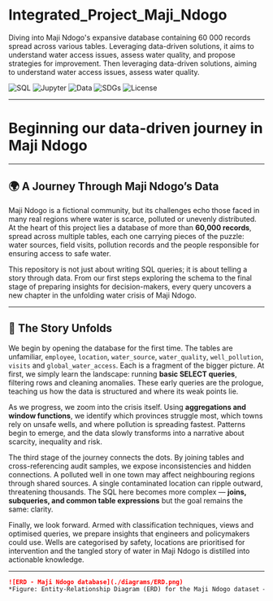 # Integrated_Project_Maji_Ndogo
Diving into Maji Ndogo's expansive database containing 60 000 records spread across various tables. Leveraging data-driven solutions, it aims to understand water access issues, assess water quality, and propose strategies for improvement. Then leveraging data-driven solutions, aiming to understand water access issues, assess water quality. 

![SQL](https://img.shields.io/badge/SQL-PostgreSQL%20%7C%20MySQL-blue?logo=postgresql&logoColor=white) 
![Jupyter](https://img.shields.io/badge/Notebook-Jupyter-orange?logo=jupyter) 
![Data](https://img.shields.io/badge/Data-60k%20records-success?logo=databricks&logoColor=white) 
![SDGs](https://img.shields.io/badge/UN-SDGs-228B22?logo=unitednations&logoColor=white) 
![License](https://img.shields.io/badge/License-MIT-lightgrey)

---

# Beginning our data-driven journey in Maji Ndogo

---

## 🌍 A Journey Through Maji Ndogo’s Data  

Maji Ndogo is a fictional community, but its challenges echo those faced in many real regions where water is scarce, polluted or unevenly distributed. At the heart of this project lies a database of more than **60,000 records**, spread across multiple tables, each one carrying pieces of the puzzle: water sources, field visits, pollution records and the people responsible for ensuring access to safe water.  

This repository is not just about writing SQL queries; it is about telling a story through data. From our first steps exploring the schema to the final stage of preparing insights for decision-makers, every query uncovers a new chapter in the unfolding water crisis of Maji Ndogo.  

---

## 📖 The Story Unfolds  

We begin by opening the database for the first time. The tables are unfamiliar, `employee`, `location`, `water_source`, `water_quality`, `well_pollution`, `visits` and `global_water_access`. Each is a fragment of the bigger picture. At first, we simply learn the landscape: running **basic SELECT queries**, filtering rows and cleaning anomalies. These early queries are the prologue, teaching us how the data is structured and where its weak points lie.  

As we progress, we zoom into the crisis itself. Using **aggregations and window functions**, we identify which provinces struggle most, which towns rely on unsafe wells, and where pollution is spreading fastest. Patterns begin to emerge, and the data slowly transforms into a narrative about scarcity, inequality and risk.  

The third stage of the journey connects the dots. By joining tables and cross-referencing audit samples, we expose inconsistencies and hidden connections. A polluted well in one town may affect neighbouring regions through shared sources. A single contaminated location can ripple outward, threatening thousands. The SQL here becomes more complex — **joins, subqueries, and common table expressions** but the goal remains the same: clarity.  

Finally, we look forward. Armed with classification techniques, views and optimised queries, we prepare insights that engineers and policymakers could use. Wells are categorised by safety, locations are prioritised for intervention and the tangled story of water in Maji Ndogo is distilled into actionable knowledge.  

---

```markdown
![ERD - Maji Ndogo database](./diagrams/ERD.png)
*Figure: Entity-Relationship Diagram (ERD) for the Maji Ndogo dataset — add `ERD.png` to `/diagrams`.*
